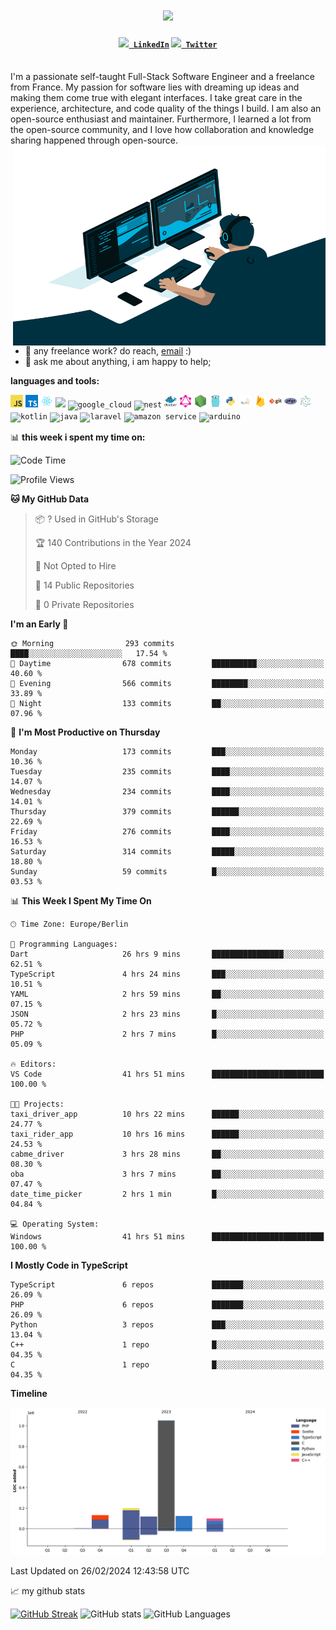 <h1 align="center">
  <a href="https://git.io/typing-svg">
    <img src="https://readme-typing-svg.herokuapp.com/?lines=Hello,+There!+👋;This+is+Jason+Michel....;Nice+to+meet+you!&center=true&size=30">
  </a>
</h1>

<h4 align="center">
  <code><a href="https://www.linkedin.com/in/chatr/" title="LinkedIn Profile"><img width="22" src="https://raw.githubusercontent.com/hussainweb/hussainweb/main/icons/linkedin.png"> LinkedIn</a></code>
  <code><a href="https://twitter.com/chatrjason" title="twitter Profile"><img width="22" src="https://platform-cdn.sharethis.com/img/twitter.svg"> Twitter</a></code>
</h4>

<br />
<!-- [Jason Michel YT](https://chatr.fr/), -->
I'm a passionate self-taught Full-Stack Software Engineer and a freelance from France. My passion for software lies with dreaming up ideas and making them come true with elegant interfaces. 
I take great care in the experience, architecture, and code quality of the things I build.
I am also an open-source enthusiast and maintainer. Furthermore, I learned a lot from the open-source community, and I love how collaboration and knowledge sharing happened through open-source.


  <img align="right" alt="GIF" src="https://github.com/jasonviipers/jasonviipers/blob/main/code.gif?raw=true" width="500" height="320" />
  
- 💼 any freelance work? do reach, [email](mailto:jason@chatr.fr) :)
- 💬 ask me about anything, i am happy to help;

**languages and tools:**  

<code><img height="20" src="https://raw.githubusercontent.com/github/explore/80688e429a7d4ef2fca1e82350fe8e3517d3494d/topics/javascript/javascript.png"></code>
<code><img height="20" alt="typescript" src="https://raw.githubusercontent.com/github/explore/80688e429a7d4ef2fca1e82350fe8e3517d3494d/topics/typescript/typescript.png"></code>
<code><img height="20" src="https://raw.githubusercontent.com/github/explore/80688e429a7d4ef2fca1e82350fe8e3517d3494d/topics/react/react.png"></code>
<code><img height="20" src="https://upload.vectorlogo.zone/logos/nextjs/images/60eff509-53dd-4280-92e7-7318fa02e934.svg"></code>
<code><img height="20" src="https://www.vectorlogo.zone/logos/google_cloud/google_cloud-icon.svg" alt="google_cloud" ></code>
<code><img height="20" src="https://www.vectorlogo.zone/logos/nestjs/nestjs-icon.svg" alt="nest" ></code>
<code><img height="20" src="https://raw.githubusercontent.com/devicons/devicon/master/icons/docker/docker-original-wordmark.svg" alt="docker"></code>
<code><img height="20" src="https://raw.githubusercontent.com/github/explore/5c058a388828bb5fde0bcafd4bc867b5bb3f26f3/topics/graphql/graphql.png"></code>
<code><img height="20" src="https://raw.githubusercontent.com/github/explore/80688e429a7d4ef2fca1e82350fe8e3517d3494d/topics/nodejs/nodejs.png"></code>
<code><img height="20" src="https://raw.githubusercontent.com/devicons/devicon/master/icons/go/go-original.svg"></code>
<code><img height="20" src="https://raw.githubusercontent.com/github/explore/80688e429a7d4ef2fca1e82350fe8e3517d3494d/topics/python/python.png"></code>
<code><img height="20" src="https://raw.githubusercontent.com/github/explore/80688e429a7d4ef2fca1e82350fe8e3517d3494d/topics/mysql/mysql.png"></code>
<code><img height="20" src="https://raw.githubusercontent.com/github/explore/80688e429a7d4ef2fca1e82350fe8e3517d3494d/topics/firebase/firebase.png"></code>
<code><img height="20" src="https://raw.githubusercontent.com/github/explore/80688e429a7d4ef2fca1e82350fe8e3517d3494d/topics/git/git.png"></code>
<code><img height="20" src="https://raw.githubusercontent.com/github/explore/80688e429a7d4ef2fca1e82350fe8e3517d3494d/topics/php/php.png"></code>
<code><img height="20" src="https://raw.githubusercontent.com/devicons/devicon/master/icons/electron/electron-original.svg"></code>
<code><img height="20" src="https://www.vectorlogo.zone/logos/kotlinlang/kotlinlang-icon.svg" alt="kotlin" ></code>
<code><img height="20" src="https://www.vectorlogo.zone/logos/java/java-ar21.svg" alt="java" ></code>
<code><img height="20" src="https://www.vectorlogo.zone/logos/laravel/laravel-icon.svg" alt="laravel" ></code>
<code><img height="20" src="https://www.vectorlogo.zone/logos/amazon_aws/amazon_aws-ar21.svg" alt="amazon service"></code>
<code><img height="20" src="https://www.vectorlogo.zone/logos/arduino/arduino-icon.svg" alt="arduino"></code>

📊 **this week i spent my time on:**
<!--START_SECTION:waka-->
![Code Time](http://img.shields.io/badge/Code%20Time-796%20hrs%2023%20mins-blue)

![Profile Views](http://img.shields.io/badge/Profile%20Views-213-blue)

**🐱 My GitHub Data** 

> 📦 ? Used in GitHub's Storage 
 > 
> 🏆 140 Contributions in the Year 2024
 > 
> 🚫 Not Opted to Hire
 > 
> 📜 14 Public Repositories 
 > 
> 🔑 0 Private Repositories 
 > 
**I'm an Early 🐤** 

```text
🌞 Morning                293 commits         ████░░░░░░░░░░░░░░░░░░░░░   17.54 % 
🌆 Daytime                678 commits         ██████████░░░░░░░░░░░░░░░   40.60 % 
🌃 Evening                566 commits         ████████░░░░░░░░░░░░░░░░░   33.89 % 
🌙 Night                  133 commits         ██░░░░░░░░░░░░░░░░░░░░░░░   07.96 % 
```
📅 **I'm Most Productive on Thursday** 

```text
Monday                   173 commits         ███░░░░░░░░░░░░░░░░░░░░░░   10.36 % 
Tuesday                  235 commits         ████░░░░░░░░░░░░░░░░░░░░░   14.07 % 
Wednesday                234 commits         ████░░░░░░░░░░░░░░░░░░░░░   14.01 % 
Thursday                 379 commits         ██████░░░░░░░░░░░░░░░░░░░   22.69 % 
Friday                   276 commits         ████░░░░░░░░░░░░░░░░░░░░░   16.53 % 
Saturday                 314 commits         █████░░░░░░░░░░░░░░░░░░░░   18.80 % 
Sunday                   59 commits          █░░░░░░░░░░░░░░░░░░░░░░░░   03.53 % 
```


📊 **This Week I Spent My Time On** 

```text
🕑︎ Time Zone: Europe/Berlin

💬 Programming Languages: 
Dart                     26 hrs 9 mins       ████████████████░░░░░░░░░   62.51 % 
TypeScript               4 hrs 24 mins       ███░░░░░░░░░░░░░░░░░░░░░░   10.51 % 
YAML                     2 hrs 59 mins       ██░░░░░░░░░░░░░░░░░░░░░░░   07.15 % 
JSON                     2 hrs 23 mins       █░░░░░░░░░░░░░░░░░░░░░░░░   05.72 % 
PHP                      2 hrs 7 mins        █░░░░░░░░░░░░░░░░░░░░░░░░   05.09 % 

🔥 Editors: 
VS Code                  41 hrs 51 mins      █████████████████████████   100.00 % 

🐱‍💻 Projects: 
taxi_driver_app          10 hrs 22 mins      ██████░░░░░░░░░░░░░░░░░░░   24.77 % 
taxi_rider_app           10 hrs 16 mins      ██████░░░░░░░░░░░░░░░░░░░   24.53 % 
cabme_driver             3 hrs 28 mins       ██░░░░░░░░░░░░░░░░░░░░░░░   08.30 % 
oba                      3 hrs 7 mins        ██░░░░░░░░░░░░░░░░░░░░░░░   07.47 % 
date_time_picker         2 hrs 1 min         █░░░░░░░░░░░░░░░░░░░░░░░░   04.84 % 

💻 Operating System: 
Windows                  41 hrs 51 mins      █████████████████████████   100.00 % 
```

**I Mostly Code in TypeScript** 

```text
TypeScript               6 repos             ███████░░░░░░░░░░░░░░░░░░   26.09 % 
PHP                      6 repos             ███████░░░░░░░░░░░░░░░░░░   26.09 % 
Python                   3 repos             ███░░░░░░░░░░░░░░░░░░░░░░   13.04 % 
C++                      1 repo              █░░░░░░░░░░░░░░░░░░░░░░░░   04.35 % 
C                        1 repo              █░░░░░░░░░░░░░░░░░░░░░░░░   04.35 % 
```



**Timeline**

![Lines of Code chart](https://raw.githubusercontent.com/jasonviipers/jasonviipers/main/assets/bar_graph.png)


 Last Updated on 26/02/2024 12:43:58 UTC
<!--END_SECTION:waka-->
<!-- 🚧 **my todoist stats:** -->
<!-- TODO-IST:START -->

<!-- TODO-IST:END -->


📈 my github stats

[![GitHub Streak](https://github-readme-streak-stats.herokuapp.com?user=jasonviipers&theme=gotham)](https://git.io/streak-stats)
![GitHub stats](https://github-readme-stats.vercel.app/api?username=jasonviipers&show_icons=true&theme=gotham)
![GitHub Languages](https://github-readme-stats.vercel.app/api/top-langs/?username=jasonviipers&show_icons=true&theme=gotham)

